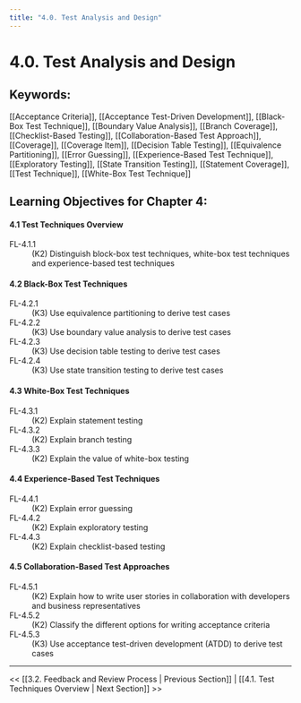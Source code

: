 ```yaml
---
title: "4.0. Test Analysis and Design"
---
```


# 4.0. Test Analysis and Design

## Keywords:
[[Acceptance Criteria]], [[Acceptance Test-Driven Development]], [[Black-Box Test Technique]],  [[Boundary Value Analysis]], [[Branch Coverage]], [[Checklist-Based Testing]], [[Collaboration-Based Test Approach]], [[Coverage]], [[Coverage Item]], [[Decision Table Testing]], [[Equivalence Partitioning]], [[Error Guessing]], [[Experience-Based Test Technique]], [[Exploratory Testing]], [[State Transition Testing]], [[Statement Coverage]], [[Test Technique]], [[White-Box Test Technique]]

## Learning Objectives for Chapter 4: 

#### 4.1 Test Techniques Overview
<dl>
	<dt>FL-4.1.1</dt>
	<dd>(K2) Distinguish block-box test techniques, white-box test techniques and experience-based test techniques</dd>
</dl>

#### 4.2 Black-Box Test Techniques

<dl>
	<dt>FL-4.2.1</dt>
	<dd>(K3) Use equivalence partitioning to derive test cases</dd>
	<dt>FL-4.2.2</dt>
	<dd>(K3) Use boundary value analysis to derive test cases</dd>
	<dt>FL-4.2.3</dt>
	<dd>(K3) Use decision table testing to derive test cases</dd>
	<dt>FL-4.2.4</dt>
	<dd>(K3) Use state transition testing to derive test cases</dd>
</dl>

#### 4.3 White-Box Test Techniques

<dl>
	<dt>FL-4.3.1</dt>
	<dd>(K2) Explain statement testing</dd>
	<dt>FL-4.3.2</dt>
	<dd>(K2) Explain branch testing</dd>
	<dt>FL-4.3.3</dt>
	<dd>(K2) Explain the value of white-box testing</dd>
</dl>

#### 4.4 Experience-Based Test Techniques

<dl>
	<dt>FL-4.4.1</dt>
	<dd>(K2) Explain error guessing</dd>
	<dt>FL-4.4.2</dt>
	<dd>(K2) Explain exploratory testing</dd>
	<dt>FL-4.4.3</dt>
	<dd>(K2) Explain checklist-based testing</dd>
</dl>

#### 4.5 Collaboration-Based Test Approaches

<dl>
	<dt>FL-4.5.1</dt>
	<dd>(K2) Explain how to write user stories in collaboration with developers and business representatives</dd>
	<dt>FL-4.5.2</dt>
	<dd>(K2) Classify the different options for writing acceptance criteria</dd>
	<dt>FL-4.5.3</dt>
	<dd>(K3) Use acceptance test-driven development (ATDD) to derive test cases</dd>
</dl>

---
<< [[3.2.  Feedback and Review Process | Previous Section]] | 
[[4.1.  Test Techniques Overview | Next Section]] >>